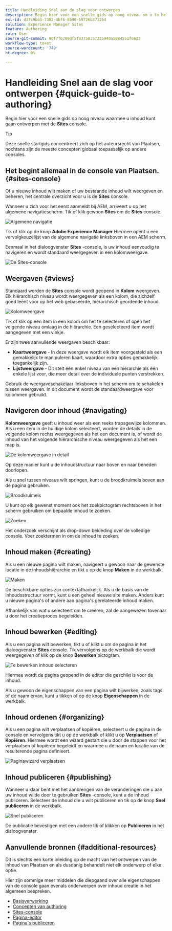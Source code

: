 ```yaml
---
title: Handleiding Snel aan de slag voor ontwerpen
description: Begin hier voor een snelle gids op hoog niveau om u te helpen inhoud ontwerpen gebruikend de console van Plaatsen.
exl-id: d37c9b61-7382-4bf6-8b90-59726b871264
solution: Experience Manager Sites
feature: Authoring
role: User
source-git-commit: 90f7f6209df5f837583a7225940a5984551f6622
workflow-type: tm+mt
source-wordcount: '749'
ht-degree: 0%

---
```



# Handleiding Snel aan de slag voor ontwerpen {#quick-guide-to-authoring}

Begin hier voor een snelle gids op hoog niveau waarmee u inhoud kunt gaan ontwerpen met de **Sites** console.

>[!TIP]
>
>Deze snelle startgids concentreert zich op het auteursrecht van Plaatsen, nochtans zijn de meeste concepten globaal toepasselijk op andere consoles.

## Het begint allemaal in de console van Plaatsen. {#sites-console}

Of u nieuwe inhoud wilt maken of uw bestaande inhoud wilt weergeven en beheren, het centrale overzicht voor u is de **Sites** console.

Wanneer u zich voor het eerst aanmeldt bij AEM, arriveert u op het algemene navigatiescherm. Tik of klik gewoon **Sites** om de **Sites** console.

![Algemene navigatie](assets/getting-started-global-navigation.png)

Tik of klik op de knop **Adobe Experience Manager** Hiermee opent u een vervolgkeuzelijst van de algemene navigatie linksboven in een AEM scherm.

Eenmaal in het dialoogvenster **Sites** -console, is uw inhoud eenvoudig te navigeren en wordt standaard weergegeven in een kolomweergave.

![De Sites-console](assets/getting-started-sites-console.png)

## Weergaven {#views}

Standaard worden de **Sites** console wordt geopend in **Kolom** weergeven. Elk hiërarchisch niveau wordt weergegeven als een kolom, die zichzelf goed leent voor op het web gebaseerde, hiërarchisch geordende inhoud.

![Kolomweergave](assets/getting-started-column-view.png)

Tik of klik op een item in een kolom om het te selecteren of open het volgende niveau omlaag in de hiërarchie. Een geselecteerd item wordt aangegeven met een vinkje.

Er zijn twee aanvullende weergaven beschikbaar:

* **Kaartweergave** - In deze weergave wordt elk item voorgesteld als een gemakkelijk te manipuleren kaart, waardoor extra opties gemakkelijk toegankelijk zijn.
* **Lijstweergave** - Dit stelt één enkel niveau van een hiërarchie als één enkele lijst voor, die meer detail over de individuele punten verstrekken.

Gebruik de weergaveschakelaar linksboven in het scherm om te schakelen tussen weergaven. In dit document wordt de standaardweergave voor kolommen gebruikt.

## Navigeren door inhoud {#navigating}

**Kolomweergave** geeft u inhoud weer als een reeks trapsgewijze kolommen. Als u een item in de huidige kolom selecteert, worden de details in de volgende kolom rechts weergegeven als het een document is, of wordt de inhoud van het volgende hiërarchische niveau weergegeven als het een map is.

![De kolomweergave in detail](assets/getting-started-column-detail.png)

Op deze manier kunt u de inhoudstructuur naar boven en naar beneden doorlopen.

Als u snel tussen niveaus wilt springen, kunt u de broodkruimels boven aan de pagina gebruiken.

![Broodkruimels](assets/getting-started-breadcrumbs.png)

U kunt op elk gewenst moment ook het zoekpictogram rechtsboven in het scherm gebruiken om bepaalde inhoud te zoeken.

![Zoeken](assets/getting-started-search.png)

Het onderzoek verschijnt als drop-down bekleding over de volledige console. Voer zoektermen in om de inhoud te zoeken.

## Inhoud maken {#creating}

Als u een nieuwe pagina wilt maken, navigeert u gewoon naar de gewenste locatie in de inhoudshiërarchie en tikt u op de knop **Maken** in de werkbalk.

![Maken](assets/getting-started-create.png)

De beschikbare opties zijn contextafhankelijk. Als u de basis van de inhoudsstructuur vormt, kunt u een geheel nieuwe site maken. Anders kunt u nieuwe pagina&#39;s of andere aan pagina&#39;s gerelateerde inhoud maken.

Afhankelijk van wat u selecteert om te creëren, zal de aangewezen tovenaar u door het creatieproces begeleiden.

## Inhoud bewerken {#editing}

Als u een pagina wilt bewerken, tikt u of klikt u om de pagina in het dialoogvenster **Sites** console. Tik vervolgens op de werkbalk die wordt weergegeven of klik op de knop **Bewerken** pictogram.

![Te bewerken inhoud selecteren](assets/getting-started-edit.png)

Hiermee wordt de pagina geopend in de editor die geschikt is voor de inhoud.

Als u gewoon de eigenschappen van een pagina wilt bijwerken, zoals tags of de naam ervan, kunt u tikken of op de knop **Eigenschappen** in de werkbalk.

## Inhoud ordenen {#organizing}

Als u een pagina wilt verplaatsen of kopiëren, selecteert u de pagina in de console en vervolgens tikt u op de werkbalk of klikt u op **Verplaatsen** of **Kopiëren**. Hiermee wordt een wizard gestart die u door de stappen voor het verplaatsen of kopiëren begeleidt en waarmee u de naam en locatie van de resulterende pagina definieert.

![Paginawizard verplaatsen](assets/getting-started-move-page.png)

## Inhoud publiceren {#publishing}

Wanneer u klaar bent met het aanbrengen van de veranderingen die u aan uw inhoud wilde door te gebruiken **Sites** -console, kunt u de inhoud publiceren. Selecteer de inhoud die u wilt publiceren en tik op de knop **Snel publiceren** in de werkbalk.

![Snel publiceren](assets/getting-started-quick-publish.png)

De publicatie bevestigen met een andere tik of klikken op **Publiceren** in het dialoogvenster.

## Aanvullende bronnen {#additional-resources}

Dit is slechts een korte inleiding op de macht van het ontwerpen van de inhoud van Plaatsen en als dusdanig behandelt niet elk onderwerp of elke optie.

Hier zijn sommige meer middelen die diepgaand over alle eigenschappen van de console gaan evenals onderwerpen over inhoud creatie in het algemeen bespreken.

* [Basisverwerking](/help/sites-cloud/authoring/basic-handling.md)
* [Concepten van authoring](/help/sites-cloud/authoring/author-publish.md)
* [Sites-console](/help/sites-cloud/authoring/sites-console/introduction.md)
* [Pagina-editor](/help/sites-cloud/authoring/page-editor/introduction.md)
* [Pagina&#39;s publiceren](/help/sites-cloud/authoring/sites-console/publishing-pages.md)
